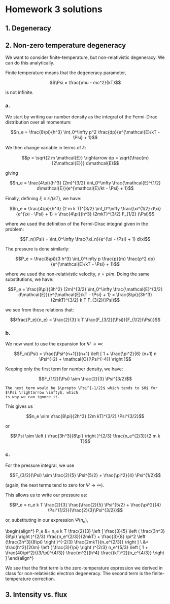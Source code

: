 # Homework 3 solutions


## 1. Degeneracy



## 2. Non-zero temperature degeneracy

We want to consider finite-temperature, but non-relativistic degeneracy.
We can do this analytically.

Finite temperature means that the degeneracy parameter,

$$\Psi = \frac{\mu - mc^2}{kT}$$

is not infinite.

### a.

We start by writing our number density as the integral of the Fermi-Dirac distribution
over all momentum:

$$n_e = \frac{8\pi}{h^3} \int_0^\infty p^2 \frac{dp}{e^{\mathcal{E}/kT - \Psi} + 1}$$

We then change variable in terms of $\mathcal{E}$:

$$p = \sqrt{2 m \mathcal{E}} \rightarrow dp = \sqrt{\frac{m}{2\mathcal{E}}} d\mathcal{E}$$

giving

$$n_e = \frac{4\pi}{h^3} (2m)^{3/2} \int_0^\infty \frac{\mathcal{E}^{1/2} d\mathcal{E}}{e^{\mathcal{E}/kt - \Psi} + 1}$$

Finally, defining $\xi \equiv \mathcal{E}/(kT)$, we have:

$$n_e = \frac{4\pi}{h^3} (2 m k T)^{3/2} \int_0^\infty \frac{\xi^{1/2} d\xi}{e^{\xi - \Psi} + 1} = \frac{4\pi}{h^3} (2mkT)^{3/2} F_{1/2} (\Psi)$$

where we used the definition of the Fermi-Dirac integral given in the problem:

$$F_n(\Psi) = \int_0^\infty \frac{\xi_n}{e^{\xi - \Psi} + 1} d\xi$$

The pressure is done similarly:

$$P_e = \frac{8\pi}{3 h^3} \int_0^\infty p \frac{p}{m} \frac{p^2 dp}{e^{\mathcal{E}/kT - \Psi} + 1}$$

where we used the non-relativistic velocity, $v = p/m$.  Doing the same substitutions, we have:

$$P_e = \frac{8\pi}{3h^2} (2m)^{3/2} \int_0^\infty \frac{\mathcal{E}^{3/2} d\mathcal{E}}{e^{\mathcal{E}/kT - \Psi} + 1} = \frac{8\pi}{3h^3} (2mkT)^{3/2} k T F_{3/2}(\Psi)$$

we see from these relations that:

$$\frac{P_e}{n_e} = \frac{2}{3} k T \frac{F_{3/2}(\Psi)}{F_{1/2}(\Psi)}$$

### b.

We now want to use the expansion for $\Psi \rightarrow \infty$:

$$F_n(\Psi) = \frac{\Psi^{n+1}}{n+1} \left [ 1 + \frac{\pi^2}{6} (n+1) n \Psi^{-2} + \mathcal{O}(\Psi^{-4}) \right ]$$

Keeping only the first term for number density, we have:

$$F_{1/2}(\Psi) \sim \frac{2}{3} \Psi^{3/2}$$

```{note}
The next term would be $\propto \Psi^{-1/2}$ which tends to $0$ for $\Psi \rightarrow \infty$, which
is why we can ignore it.
```

This gives us

$$n_e \sim \frac{8\pi}{2h^3} (2m kT)^{3/2} \Psi^{3/2}$$

or

$$\Psi \sim \left ( \frac{3h^3}{8\pi} \right )^{2/3} \frac{n_e^{2/3}}{2 m k T}$$

### c.

For the pressure integral, we use

$$F_{3/2}(\Psi) \sim \frac{2}{5} \Psi^{5/2} + \frac{\pi^2}{4} \Psi^{1/2}$$

(again, the next terms tend to zero for $\Psi \rightarrow \infty$).

This allows us to write our pressure as:

$$P_e = n_e k T \frac{2}{3} \frac{\frac{2}{5} \Psi^{5/2} + \frac{\pi^2}{4} \Psi^{1/2}}{\frac{2}{3}\Psi^{3/2}}$$

or, substituting in our expression $\Psi(n_e)$,

\begin{align*}
P_e &= n_e k T \frac{2}{3} \left [ \frac{3}{5} \left ( \frac{3h^3}{8\pi} \right )^{2/3} \frac{n_e^{2/3}}{2mkT} +
                                   \frac{3}{8} \pi^2 \left (\frac{3h^3}{8\pi} \right )^{-2/3} \frac{2mkT}{n_e^{2/3}} \right ] \\
    &= \frac{h^2}{20m} \left ( \frac{3}{\pi} \right )^{2/3} n_e^{5/3} \left [ 1 + \frac{40\pi^2}{(3/\pi)^{4/3}} \frac{m^2}{h^4} \frac{(kT)^2}{n_e^{4/3}} \right ]
\end{align*}

We see that the first term is the zero-temperature expression we derived in class for non-relativistic electron degeneracy.  The second term is the finite-temperature
correction.

## 3. Intensity vs. flux

